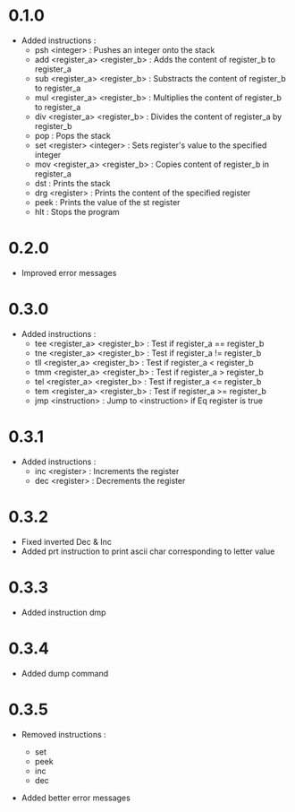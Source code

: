 # 0.1.0

- Added instructions : 
  - psh \<integer> : Pushes an integer onto the stack
  - add \<register_a> \<register_b> : Adds the content of register_b to register_a
  - sub \<register_a> \<register_b> : Substracts the content of register_b to register_a
  - mul \<register_a> \<register_b> : Multiplies the content of register_b to register_a
  - div \<register_a> \<register_b> : Divides the content of register_a by register_b
  - pop : Pops the stack
  - set \<register> \<integer> : Sets register's value to the specified integer
  - mov \<register_a> \<register_b> : Copies content of register_b in register_a
  - dst : Prints the stack
  - drg \<register> : Prints the content of the specified register
  - peek : Prints the value of the st register
  - hlt : Stops the program

# 0.2.0

- Improved error messages

# 0.3.0

- Added instructions :
  - tee \<register_a> \<register_b> : Test if register_a == register_b
  - tne \<register_a> \<register_b> : Test if register_a != register_b
  - tll \<register_a> \<register_b> : Test if register_a < register_b
  - tmm \<register_a> \<register_b> : Test if register_a > register_b
  - tel \<register_a> \<register_b> : Test if register_a <= register_b 
  - tem \<register_a> \<register_b> : Test if register_a >= register_b
  - jmp \<instruction> : Jump to \<instruction> if Eq register is true

# 0.3.1

- Added instructions :
  - inc \<register> : Increments the register
  - dec \<register> : Decrements the register

# 0.3.2

- Fixed inverted Dec & Inc
- Added prt instruction to print ascii char corresponding to letter value

# 0.3.3

- Added instruction dmp

# 0.3.4

- Added dump command

# 0.3.5

- Removed instructions :
  - set
  - peek
  - inc
  - dec

- Added better error messages